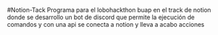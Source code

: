 ﻿#Notion-Tack
Programa para el lobohackthon buap en el track de notion donde se desarrollo un bot de discord que permite la ejecución de comandos y con una api se conecta a notion y lleva a acabo acciones
